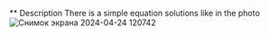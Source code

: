 ** Description
There is a simple equation solutions like in the photo
![Снимок экрана 2024-04-24 120742](https://github.com/alina-west/flutter_2basics/assets/144222854/94dedc3e-e41c-4f05-99b6-64c9240f78ce)
